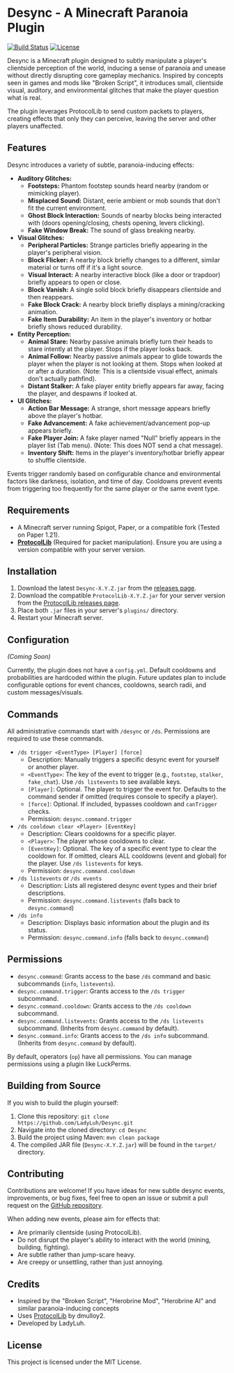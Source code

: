 # Desync - A Minecraft Paranoia Plugin

[![Build Status](https://img.shields.io/badge/Status-In%20Development-orange)](https://github.com/LadyLuh/Desync)
[![License](https://img.shields.io/badge/License-MIT-blue.svg)](LICENSE)

Desync is a Minecraft plugin designed to subtly manipulate a player's clientside perception of the world, inducing a sense of paranoia and unease without directly disrupting core gameplay mechanics. Inspired by concepts seen in games and mods like "Broken Script", it introduces small, clientside visual, auditory, and environmental glitches that make the player question what is real.

The plugin leverages ProtocolLib to send custom packets to players, creating effects that only they can perceive, leaving the server and other players unaffected.

## Features

Desync introduces a variety of subtle, paranoia-inducing effects:

*   **Auditory Glitches:**
    *   **Footsteps:** Phantom footstep sounds heard nearby (random or mimicking player).
    *   **Misplaced Sound:** Distant, eerie ambient or mob sounds that don't fit the current environment.
    *   **Ghost Block Interaction:** Sounds of nearby blocks being interacted with (doors opening/closing, chests opening, levers clicking).
    *   **Fake Window Break:** The sound of glass breaking nearby.
*   **Visual Glitches:**
    *   **Peripheral Particles:** Strange particles briefly appearing in the player's peripheral vision.
    *   **Block Flicker:** A nearby block briefly changes to a different, similar material or turns off if it's a light source.
    *   **Visual Interact:** A nearby interactive block (like a door or trapdoor) briefly appears to open or close.
    *   **Block Vanish:** A single solid block briefly disappears clientside and then reappears.
    *   **Fake Block Crack:** A nearby block briefly displays a mining/cracking animation.
    *   **Fake Item Durability:** An item in the player's inventory or hotbar briefly shows reduced durability.
*   **Entity Perception:**
    *   **Animal Stare:** Nearby passive animals briefly turn their heads to stare intently at the player. Stops if the player looks back.
    *   **Animal Follow:** Nearby passive animals appear to glide towards the player when the player is not looking at them. Stops when looked at or after a duration. (Note: This is a clientside visual effect, animals don't actually pathfind).
    *   **Distant Stalker:** A fake player entity briefly appears far away, facing the player, and despawns if looked at.
*   **UI Glitches:**
    *   **Action Bar Message:** A strange, short message appears briefly above the player's hotbar.
    *   **Fake Advancement:** A fake achievement/advancement pop-up appears briefly.
    *   **Fake Player Join:** A fake player named "Null" briefly appears in the player list (Tab menu). (Note: This does NOT send a chat message).
    *   **Inventory Shift:** Items in the player's inventory/hotbar briefly appear to shuffle clientside.

Events trigger randomly based on configurable chance and environmental factors like darkness, isolation, and time of day. Cooldowns prevent events from triggering too frequently for the same player or the same event type.

## Requirements

*   A Minecraft server running Spigot, Paper, or a compatible fork (Tested on Paper 1.21).
*   [**ProtocolLib**](https://www.spigotmc.org/resources/protocollib.39/) (Required for packet manipulation). Ensure you are using a version compatible with your server version.

## Installation

1.  Download the latest `Desync-X.Y.Z.jar` from the [releases page](link_to_releases_page). <!-- Add a link to your releases -->
2.  Download the compatible `ProtocolLib-X.Y.Z.jar` for your server version from the [ProtocolLib releases page](https://ci.dmulloy2.net/job/ProtocolLib/).
3.  Place both `.jar` files in your server's `plugins/` directory.
4.  Restart your Minecraft server.

## Configuration

*(Coming Soon)*

Currently, the plugin does not have a `config.yml`. Default cooldowns and probabilities are hardcoded within the plugin. Future updates plan to include configurable options for event chances, cooldowns, search radii, and custom messages/visuals.

## Commands

All administrative commands start with `/desync` or `/ds`. Permissions are required to use these commands.

*   `/ds trigger <EventType> [Player] [force]`
    *   Description: Manually triggers a specific desync event for yourself or another player.
    *   `<EventType>`: The key of the event to trigger (e.g., `footstep`, `stalker`, `fake_chat`). Use `/ds listevents` to see available keys.
    *   `[Player]`: Optional. The player to trigger the event for. Defaults to the command sender if omitted (requires console to specify a player).
    *   `[force]`: Optional. If included, bypasses cooldown and `canTrigger` checks.
    *   Permission: `desync.command.trigger`
*   `/ds cooldown clear <Player> [EventKey]`
    *   Description: Clears cooldowns for a specific player.
    *   `<Player>`: The player whose cooldowns to clear.
    *   `[EventKey]`: Optional. The key of a specific event type to clear the cooldown for. If omitted, clears ALL cooldowns (event and global) for the player. Use `/ds listevents` for keys.
    *   Permission: `desync.command.cooldown`
*   `/ds listevents` or `/ds events`
    *   Description: Lists all registered desync event types and their brief descriptions.
    *   Permission: `desync.command.listevents` (falls back to `desync.command`)
*   `/ds info`
    *   Description: Displays basic information about the plugin and its status.
    *   Permission: `desync.command.info` (falls back to `desync.command`)

## Permissions

*   `desync.command`: Grants access to the base `/ds` command and basic subcommands (`info`, `listevents`).
*   `desync.command.trigger`: Grants access to the `/ds trigger` subcommand.
*   `desync.command.cooldown`: Grants access to the `/ds cooldown` subcommand.
*   `desync.command.listevents`: Grants access to the `/ds listevents` subcommand. (Inherits from `desync.command` by default).
*   `desync.command.info`: Grants access to the `/ds info` subcommand. (Inherits from `desync.command` by default).

By default, operators (`op`) have all permissions. You can manage permissions using a plugin like LuckPerms.

## Building from Source

If you wish to build the plugin yourself:

1.  Clone this repository: `git clone https://github.com/LadyLuh/Desync.git`
2.  Navigate into the cloned directory: `cd Desync`
3.  Build the project using Maven: `mvn clean package`
4.  The compiled JAR file (`Desync-X.Y.Z.jar`) will be found in the `target/` directory.

## Contributing

Contributions are welcome! If you have ideas for new subtle desync events, improvements, or bug fixes, feel free to open an issue or submit a pull request on the [GitHub repository](https://github.com/LadyLuh/Desync).

When adding new events, please aim for effects that:
*   Are primarily clientside (using ProtocolLib).
*   Do not disrupt the player's ability to interact with the world (mining, building, fighting).
*   Are subtle rather than jump-scare heavy.
*   Are creepy or unsettling, rather than just annoying.

## Credits

*   Inspired by the "Broken Script", "Herobrine Mod", "Herobrine AI" and similar paranoia-inducing concepts
*   Uses [ProtocolLib](https://www.spigotmc.org/resources/protocollib.39/) by dmulloy2.
*   Developed by LadyLuh.

## License

This project is licensed under the MIT License.
